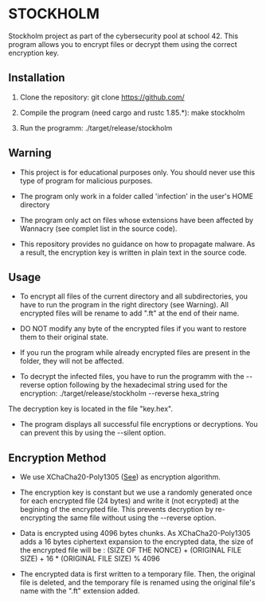 # STOCKHOLM
Stockholm project as part of the cybersecurity pool at school 42.
This program allows you to encrypt files or decrypt them using the correct encryption key.

## Installation
1. Clone the repository:
	git clone https://github.com/

 2. Compile the program (need cargo and rustc 1.85.*):
	make stockholm

3. Run the programm:
	./target/release/stockholm

## Warning
- This project is for educational purposes only. You should never use this type of program for malicious purposes.

- The program only work in a folder called 'infection' in the user's HOME directory

- The program only act on files whose extensions have been affected by Wannacry (see complet list in the source code).

- This repository provides no guidance on how to propagate malware. As a result,
the encryption key is written in plain text in the source code.

## Usage

- To encrypt all files of the current directory and all subdirectories, you have
to run the program in the right directory (see Warning). All encrypted files will be rename
to add ".ft" at the end of their name.

- DO NOT modify any byte of the encrypted files if you want to restore them to their original state.

- If you run the program while already encrypted files are present in the folder, they will not be affected.

- To decrypt the infected files, you have to run the programm with the --reverse option
following by the hexadecimal string used for the encryption:
	./target/release/stockholm --reverse hexa_string

The decryption key is located in the file "key.hex".

- The program displays all successful file encryptions or decryptions. You can prevent this by using the --silent option.

## Encryption Method
- We use XChaCha20-Poly1305 ([See](https://en.wikipedia.org/wiki/ChaCha20-Poly1305)) as encryption algorithm.

- The encryption key is constant but we use a randomly generated once for each encrypted file
(24 bytes) and write it (not ecrypted) at the begining of the encrypted file. This prevents
decryption by re-encrypting the same file without using the --reverse option.

- Data is encrypted using 4096 bytes chunks. As XChaCha20-Poly1305 adds a 16 bytes ciphertext
expansion to the encrypted data, the size of the encrypted file will be :
			(SIZE OF THE NONCE) + (ORIGINAL FILE SIZE) + 16 * (ORIGINAL FILE SIZE) % 4096

- The encrypted data is first written to a temporary file. Then, the original file is
deleted, and the temporary file is renamed using the original file's name with the ".ft" extension added.